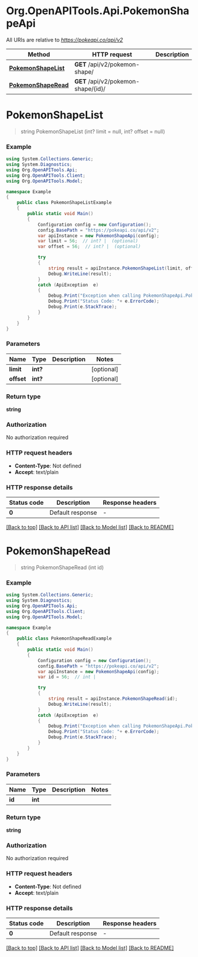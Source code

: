 # Org.OpenAPITools.Api.PokemonShapeApi

All URIs are relative to *https://pokeapi.co/api/v2*

Method | HTTP request | Description
------------- | ------------- | -------------
[**PokemonShapeList**](PokemonShapeApi.md#pokemonshapelist) | **GET** /api/v2/pokemon-shape/ | 
[**PokemonShapeRead**](PokemonShapeApi.md#pokemonshaperead) | **GET** /api/v2/pokemon-shape/{id}/ | 


<a name="pokemonshapelist"></a>
# **PokemonShapeList**
> string PokemonShapeList (int? limit = null, int? offset = null)



### Example
```csharp
using System.Collections.Generic;
using System.Diagnostics;
using Org.OpenAPITools.Api;
using Org.OpenAPITools.Client;
using Org.OpenAPITools.Model;

namespace Example
{
    public class PokemonShapeListExample
    {
        public static void Main()
        {
            Configuration config = new Configuration();
            config.BasePath = "https://pokeapi.co/api/v2";
            var apiInstance = new PokemonShapeApi(config);
            var limit = 56;  // int? |  (optional) 
            var offset = 56;  // int? |  (optional) 

            try
            {
                string result = apiInstance.PokemonShapeList(limit, offset);
                Debug.WriteLine(result);
            }
            catch (ApiException  e)
            {
                Debug.Print("Exception when calling PokemonShapeApi.PokemonShapeList: " + e.Message );
                Debug.Print("Status Code: "+ e.ErrorCode);
                Debug.Print(e.StackTrace);
            }
        }
    }
}
```

### Parameters

Name | Type | Description  | Notes
------------- | ------------- | ------------- | -------------
 **limit** | **int?**|  | [optional] 
 **offset** | **int?**|  | [optional] 

### Return type

**string**

### Authorization

No authorization required

### HTTP request headers

 - **Content-Type**: Not defined
 - **Accept**: text/plain


### HTTP response details
| Status code | Description | Response headers |
|-------------|-------------|------------------|
| **0** | Default response |  -  |

[[Back to top]](#) [[Back to API list]](../README.md#documentation-for-api-endpoints) [[Back to Model list]](../README.md#documentation-for-models) [[Back to README]](../README.md)

<a name="pokemonshaperead"></a>
# **PokemonShapeRead**
> string PokemonShapeRead (int id)



### Example
```csharp
using System.Collections.Generic;
using System.Diagnostics;
using Org.OpenAPITools.Api;
using Org.OpenAPITools.Client;
using Org.OpenAPITools.Model;

namespace Example
{
    public class PokemonShapeReadExample
    {
        public static void Main()
        {
            Configuration config = new Configuration();
            config.BasePath = "https://pokeapi.co/api/v2";
            var apiInstance = new PokemonShapeApi(config);
            var id = 56;  // int | 

            try
            {
                string result = apiInstance.PokemonShapeRead(id);
                Debug.WriteLine(result);
            }
            catch (ApiException  e)
            {
                Debug.Print("Exception when calling PokemonShapeApi.PokemonShapeRead: " + e.Message );
                Debug.Print("Status Code: "+ e.ErrorCode);
                Debug.Print(e.StackTrace);
            }
        }
    }
}
```

### Parameters

Name | Type | Description  | Notes
------------- | ------------- | ------------- | -------------
 **id** | **int**|  | 

### Return type

**string**

### Authorization

No authorization required

### HTTP request headers

 - **Content-Type**: Not defined
 - **Accept**: text/plain


### HTTP response details
| Status code | Description | Response headers |
|-------------|-------------|------------------|
| **0** | Default response |  -  |

[[Back to top]](#) [[Back to API list]](../README.md#documentation-for-api-endpoints) [[Back to Model list]](../README.md#documentation-for-models) [[Back to README]](../README.md)

